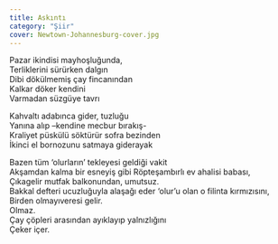 ```yaml
---
title: Askıntı
category: "Şiir"
cover: Newtown-Johannesburg-cover.jpg
---
```


Pazar ikindisi mayhoşluğunda,<br/>
Terliklerini sürürken dalgın<br/>
Dibi dökülmemiş çay fincanından<br/>
Kalkar döker kendini<br/>
Varmadan süzgüye tavrı<br/>

Kahvaltı adabınca gider, tuzluğu<br/>
Yanına alıp –kendine mecbur bırakış-<br/>
Kraliyet püskülü söktürür sofra bezinden<br/>
İkinci el bornozunu satmaya giderayak<br/>

Bazen tüm ‘olurların’ tekleyesi geldiği vakit<br/>
Akşamdan kalma bir esneyiş gibi Röpteşambırlı ev ahalisi babası,<br/>
Çıkagelir mutfak balkonundan, umutsuz.<br/>
Bakkal defteri ucuzluğuyla alaşağı eder ‘olur’u olan o filinta kırmızısını,<br/>
Birden olmayıveresi gelir.<br/>
Olmaz.<br/>
Çay çöpleri arasından ayıklayıp yalnızlığını<br/>
Çeker içer.<br/>
